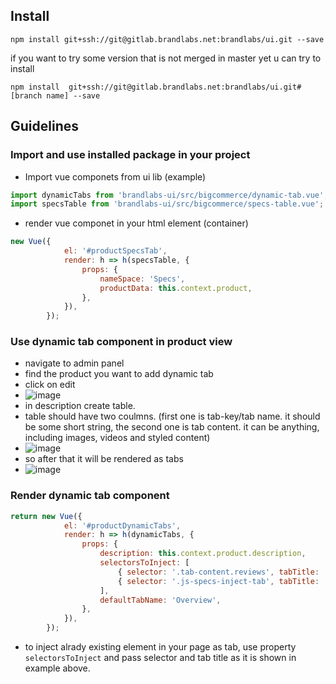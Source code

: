 ## Install
```
npm install git+ssh://git@gitlab.brandlabs.net:brandlabs/ui.git --save
```

if you want to try some version that is not merged in master yet u can try to install
```
npm install  git+ssh://git@gitlab.brandlabs.net:brandlabs/ui.git#[branch name] --save
```

## Guidelines 

### Import and use installed package in your project

- Import vue componets from ui lib (example)
```js
import dynamicTabs from 'brandlabs-ui/src/bigcommerce/dynamic-tab.vue';
import specsTable from 'brandlabs-ui/src/bigcommerce/specs-table.vue';
```

- render vue componet in your html element (container)
```js
new Vue({
            el: '#productSpecsTab',
            render: h => h(specsTable, {
                props: {
                    nameSpace: 'Specs',
                    productData: this.context.product,
                },
            }),
        });
```

### Use dynamic tab component in product view
- navigate to admin panel
- find the product you want to add dynamic tab
- click on edit
- ![image](/uploads/2c9e39091a8a3b720676428d330f1d9d/image.png)
- in description create table.
- table should have two coulmns. (first one is tab-key/tab name. it should be some short string, the second one is tab content. it can be anything, including images, videos and styled content)
- ![image](/uploads/62ec048a66ba8addcd1eba85858ed465/image.png)
- so after that it will be rendered as tabs
- ![image](/uploads/7a659007836cc8274a7b5dca91c53b65/image.png)

### Render dynamic tab component
```js
return new Vue({
            el: '#productDynamicTabs',
            render: h => h(dynamicTabs, {
                props: {
                    description: this.context.product.description,
                    selectorsToInject: [
                        { selector: '.tab-content.reviews', tabTitle: 'reviews' },
                        { selector: '.js-specs-inject-tab', tabTitle: 'specs' },
                    ],
                    defaultTabName: 'Overview',
                },
            }),
        });
```

- to inject alrady existing element in your page as tab, use property `selectorsToInject` and pass selector and tab title as it is shown in example above.